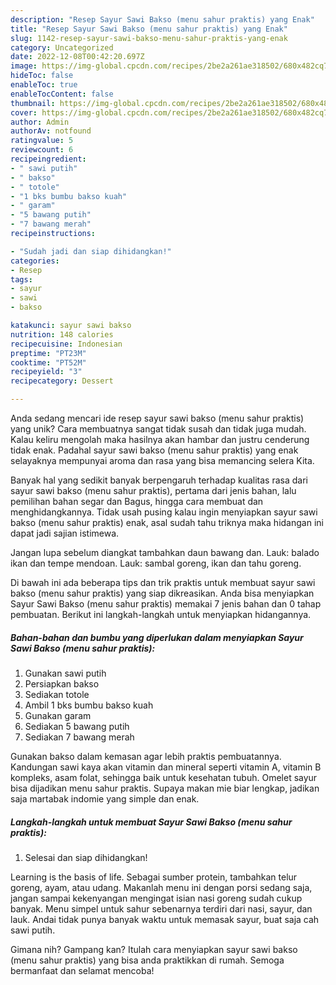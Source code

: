 ```yaml
---
description: "Resep Sayur Sawi Bakso (menu sahur praktis) yang Enak"
title: "Resep Sayur Sawi Bakso (menu sahur praktis) yang Enak"
slug: 1142-resep-sayur-sawi-bakso-menu-sahur-praktis-yang-enak
category: Uncategorized
date: 2022-12-08T00:42:20.697Z
image: https://img-global.cpcdn.com/recipes/2be2a261ae318502/680x482cq70/sayur-sawi-bakso-menu-sahur-praktis-foto-resep-utama.jpg
hideToc: false
enableToc: true
enableTocContent: false
thumbnail: https://img-global.cpcdn.com/recipes/2be2a261ae318502/680x482cq70/sayur-sawi-bakso-menu-sahur-praktis-foto-resep-utama.jpg
cover: https://img-global.cpcdn.com/recipes/2be2a261ae318502/680x482cq70/sayur-sawi-bakso-menu-sahur-praktis-foto-resep-utama.jpg
author: Admin
authorAv: notfound
ratingvalue: 5
reviewcount: 6
recipeingredient:
- " sawi putih"
- " bakso"
- " totole"
- "1 bks bumbu bakso kuah"
- " garam"
- "5 bawang putih"
- "7 bawang merah"
recipeinstructions:

- "Sudah jadi dan siap dihidangkan!"
categories:
- Resep
tags:
- sayur
- sawi
- bakso

katakunci: sayur sawi bakso 
nutrition: 148 calories
recipecuisine: Indonesian
preptime: "PT23M"
cooktime: "PT52M"
recipeyield: "3"
recipecategory: Dessert

---
```





Anda sedang mencari ide resep sayur sawi bakso (menu sahur praktis) yang unik? Cara membuatnya sangat tidak susah dan tidak juga mudah. Kalau keliru mengolah maka hasilnya akan hambar dan justru cenderung tidak enak. Padahal sayur sawi bakso (menu sahur praktis) yang enak selayaknya mempunyai aroma dan rasa yang bisa memancing selera Kita.





Banyak hal yang sedikit banyak berpengaruh terhadap kualitas rasa dari sayur sawi bakso (menu sahur praktis), pertama dari jenis bahan, lalu pemilihan bahan segar dan Bagus, hingga cara membuat dan menghidangkannya. Tidak usah pusing kalau ingin menyiapkan sayur sawi bakso (menu sahur praktis) enak,      asal sudah tahu triknya maka hidangan ini dapat jadi sajian istimewa.














Jangan lupa sebelum diangkat tambahkan daun bawang dan. Lauk: balado ikan dan tempe mendoan. Lauk: sambal goreng, ikan dan tahu goreng.






Di bawah ini ada beberapa tips dan trik praktis untuk membuat sayur sawi bakso (menu sahur praktis) yang siap dikreasikan. Anda bisa menyiapkan Sayur Sawi Bakso (menu sahur praktis) memakai 7 jenis bahan dan 0 tahap pembuatan. Berikut ini langkah-langkah untuk menyiapkan hidangannya.

<!--inarticleads1-->

##### Bahan-bahan dan bumbu yang diperlukan dalam menyiapkan Sayur Sawi Bakso (menu sahur praktis):

1. Gunakan  sawi putih
1. Persiapkan  bakso
1. Sediakan  totole
1. Ambil 1 bks bumbu bakso kuah
1. Gunakan  garam
1. Sediakan 5 bawang putih
1. Sediakan 7 bawang merah


Gunakan bakso dalam kemasan agar lebih praktis pembuatannya. Kandungan sawi kaya akan vitamin dan mineral seperti vitamin A, vitamin B kompleks, asam folat, sehingga baik untuk kesehatan tubuh. Omelet sayur bisa dijadikan menu sahur praktis. Supaya makan mie biar lengkap, jadikan saja martabak indomie yang simple dan enak. 

<!--inarticleads2-->

##### Langkah-langkah untuk membuat Sayur Sawi Bakso (menu sahur praktis):


1. Selesai dan siap dihidangkan!

Learning is the basis of life. Sebagai sumber protein, tambahkan telur goreng, ayam, atau udang. Makanlah menu ini dengan porsi sedang saja, jangan sampai kekenyangan mengingat isian nasi goreng sudah cukup banyak. Menu simpel untuk sahur sebenarnya terdiri dari nasi, sayur, dan lauk. Andai tidak punya banyak waktu untuk memasak sayur, buat saja cah sawi putih. 

Gimana nih? Gampang kan? Itulah cara menyiapkan sayur sawi bakso (menu sahur praktis) yang bisa anda praktikkan di rumah. Semoga bermanfaat dan selamat mencoba!
